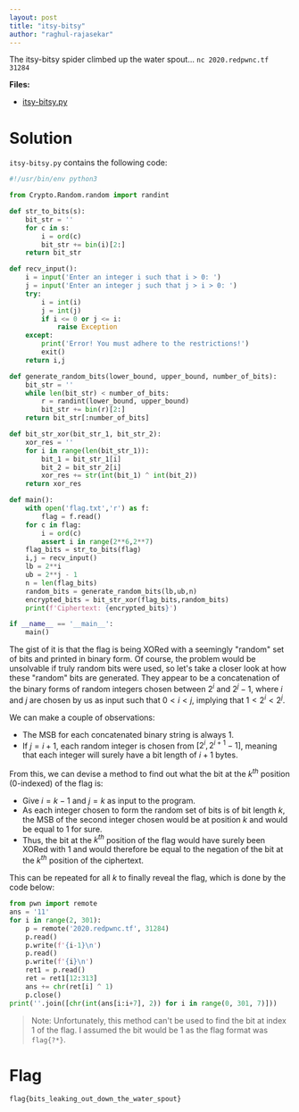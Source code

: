 ```yaml
---
layout: post
title: "itsy-bitsy"
author: "raghul-rajasekar"
---
```


The itsy-bitsy spider climbed up the water spout...
`nc 2020.redpwnc.tf 31284`

**Files:**
- [itsy-bitsy.py]({{site.baseurl}}/assets/itsy-bitsy/itsy-bitsy.py)

# Solution

`itsy-bitsy.py` contains the following code:
```python
#!/usr/bin/env python3

from Crypto.Random.random import randint

def str_to_bits(s):
    bit_str = ''
    for c in s:
        i = ord(c)
        bit_str += bin(i)[2:]
    return bit_str

def recv_input():
    i = input('Enter an integer i such that i > 0: ')
    j = input('Enter an integer j such that j > i > 0: ')
    try:
        i = int(i)
        j = int(j)
        if i <= 0 or j <= i:
            raise Exception
    except:
        print('Error! You must adhere to the restrictions!')
        exit()
    return i,j

def generate_random_bits(lower_bound, upper_bound, number_of_bits):
    bit_str = ''
    while len(bit_str) < number_of_bits:
        r = randint(lower_bound, upper_bound)
        bit_str += bin(r)[2:]
    return bit_str[:number_of_bits]

def bit_str_xor(bit_str_1, bit_str_2):
    xor_res = ''
    for i in range(len(bit_str_1)):
        bit_1 = bit_str_1[i]
        bit_2 = bit_str_2[i]
        xor_res += str(int(bit_1) ^ int(bit_2))
    return xor_res

def main():
    with open('flag.txt','r') as f:
        flag = f.read()
    for c in flag:
        i = ord(c)
        assert i in range(2**6,2**7)
    flag_bits = str_to_bits(flag)
    i,j = recv_input()
    lb = 2**i
    ub = 2**j - 1
    n = len(flag_bits)
    random_bits = generate_random_bits(lb,ub,n)
    encrypted_bits = bit_str_xor(flag_bits,random_bits)
    print(f'Ciphertext: {encrypted_bits}')

if __name__ == '__main__':
    main()
```

The gist of it is that the flag is being XORed with a seemingly "random" set of bits and printed in binary form. Of course, the problem would be unsolvable if truly random bits were used, so let's take a closer look at how these "random" bits are generated. They appear to be a concatenation of the binary forms of random integers chosen between $2^i$ and $2^j - 1$, where $i$ and $j$ are chosen by us as input such that $0 < i < j$, implying that $1 < 2^i < 2^j$. 

We can make a couple of observations:
- The MSB for each concatenated binary string is always 1.
- If $j = i+1$, each random integer is chosen from $[2^i, 2^{i+1} - 1]$, meaning that each integer will surely have a bit length of $i+1$ bytes.

From this, we can devise a method to find out what the bit at the $k^{th}$ position (0-indexed) of the flag is:
- Give $i = k-1$ and $j = k$ as input to the program.
- As each integer chosen to form the random set of bits is of bit length $k$, the MSB of the second integer chosen would be at position $k$ and would be equal to 1 for sure.
- Thus, the bit at the $k^{th}$ position of the flag would have surely been XORed with 1 and would therefore be equal to the negation of the bit at the $k^{th}$ position of the ciphertext.

This can be repeated for all $k$ to finally reveal the flag, which is done by the code below:
```python
from pwn import remote
ans = '11'
for i in range(2, 301): 
    p = remote('2020.redpwnc.tf', 31284) 
    p.read() 
    p.write(f'{i-1}\n') 
    p.read() 
    p.write(f'{i}\n') 
    ret1 = p.read() 
    ret = ret1[12:313] 
    ans += chr(ret[i] ^ 1) 
    p.close()
print(''.join([chr(int(ans[i:i+7], 2)) for i in range(0, 301, 7)]))
```
>Note: Unfortunately, this method can't be used to find the bit at index 1 of the flag. I assumed the bit would be 1 as the flag format was `flag{?*}`.

# Flag

`flag{bits_leaking_out_down_the_water_spout}`
